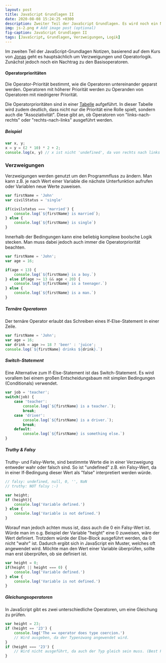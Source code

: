 ```yaml
---
layout: post
title: JavaScript Grundlagen II
date: 2020-08-08 15:24:25 +0300
description: Zweiter Teil der JavaScript Grundlagen. Es wird noch ein Nachtrag zu Operatoren geliefert und es werden Verzweigungen und Logik eingeführt.
img: js-2.png # Add image post (optional)
fig-caption: JavaScript Grundlagen II
tags: [JavaScript, Grundlagen, Verzweigungen, Logik]
---
```

Im zweiten Teil der JavaScript-Grundlagen Notizen, basierend auf dem Kurs von [Jonas](https://www.udemy.com/course/the-complete-javascript-course/) geht es hauptsächlich um Verzweigungen und Operatorlogik. Zunächst jedoch noch ein Nachtrag zu den Basisoperatoren.

#### Operatorprioritäten

Die Operator-Priorität bestimmt, wie die Operatoren untereinander geparst werden. Operatoren mit höherer Priorität werden zu Operanden von Operatoren mit niedrigerer Priorität.

Die Operatorprioritäten sind in einer [Tabelle](<https://developer.mozilla.org/en-US/docs/Web/JavaScript/Reference/Operators/Operator_Precedence>) aufgeführt. In dieser Tabelle wird zudem deutlich, dass nicht nur die Priorität eine Rolle spielt, sondern auch die "Assoziativität". Diese gibt an, ob Operatoren von "links-nach-rechts" oder "rechts-nach-links" ausgeführt werden.

##### Beispiel

```javascript
var x, y;
x = y = (2 * 10) * 2 + 2; 
console.log(x, y) // x ist nicht 'undefined', da von rechts nach links gelesen wird
```

### Verzweigungen

Verzweigungen werden genutzt um den Programmfluss zu ändern. Man kann z.B. je nach Wert einer Variable die nächste Unterfunktion aufrufen oder Variablen neue Werte zuweisen.

```javascript
var firstName = 'John'
var civilStatus = 'single'

if(civilstatus === 'married') {
    console.log(`${firstName} is married`);
} else {
    console.log(`${firstName} is single`)
}
```

Innerhalb der Bedingungen kann eine beliebig komplexe boolsche Logik stecken. Man muss dabei jedoch auch immer die Operatorpriorität beachten. 

``` javascript
var firstName = 'John';
var age = 16;

if(age < 13) {
    console.log(`${firstName} is a boy.`)
} else if(age >= 13 && age < 20) {
    console.log(`${firstName} is a teenager.`)
} else {
    console.log(`${firstName} is a man.`)
}
```

##### Ternäre Operatoren

Der ternäre Operator erlaubt das Schreiben eines If-Else-Statement in einer Zeile.

``` javascript
var firstName = 'John';
var age = 16;
var drink = age >= 18 ? 'beer' : 'juice';
console.log(`${firstName} drinks ${drink}.`)
```

##### Switch-Statement

Eine Alternative zum If-Else-Statement ist das Switch-Statement. Es wird vorallem bei einem großen Entscheidungsbaum mit simplen Bedingungen (Conditionals) verwendet.

```javascript
var job = 'teacher';
switch(job) {
    case 'teacher':
        console.log(`${firstName} is a teacher.`);
        break;
    case 'driver':
        console.log(`${firstName} is a driver.`);
        break;
    default:
        console.log(`${firstName} is something else.`)
}
```

##### Truthy & Falsy

Truthy- und Falsy-Werte, sind bestimmte Werte die in einer Verzweigung entweder wahr oder falsch sind. So ist "undefined" z.B. ein Falsy-Wert, da in einer If-Bedingung dieser Wert als "false" interpretiert werden würde.

```javascript
// falsy: undefined, null, 0, '', NaN
// truthy: NOT falsy :-)

var height;
if (height){
    console.log('Variable defined.')
} else {
    console.log('Variable is not defined.')
}
```

Worauf man jedoch achten muss ist, dass auch die 0 ein Falsy-Wert ist. Würde man im o.g. Beispiel der Variable "height" eine 0 zuweisen, wäre der Wert definiert. Trotzdem würde der Else-Block ausgeführt werden, da 0 nicht "wahr" ist. Dadurch ergibt sich in JavaScript ein Muster, welches oft angewendet wird. Möchte man den Wert einer Variable überprüfen, sollte man erst überprüfen, ob sie definiert ist.

```javascript
var height = 0;
if(height || height === 0) {
	console.log('Variable defined.')
} else {
	console.log('Variable is not defined.')
}
```

##### Gleichungsoperatoren

In JavaScript gibt es zwei unterschiedliche Operatoren, um eine Gleichung zu prüfen. 

```javascript
var height = 23;
if (height == '23') {
    console.log('The == operator does type coercion.')
    // Wird ausgeben, da der Typenzwang angewendet wird.
}
if (height === '23') {
    // Wird nicht ausgeführt, da auch der Typ gleich sein muss. (Best Practice)
}
```